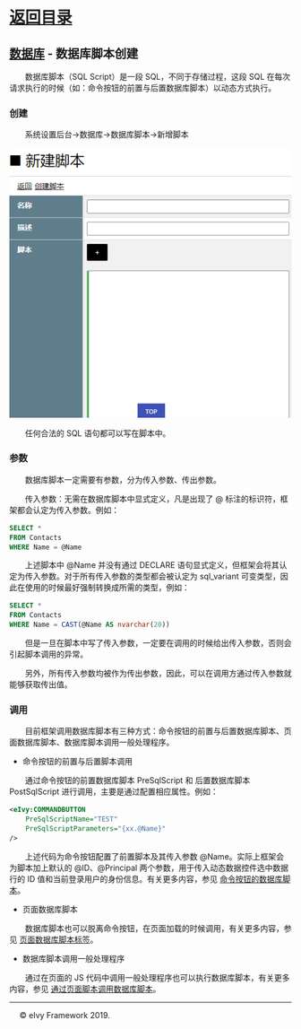 # [返回目录](../README.html)

## [数据库](Index.html) - 数据库脚本创建  

&emsp;&emsp;数据库脚本（SQL Script）是一段 SQL，不同于存储过程，这段 SQL 在每次请求执行的时候（如：命令按钮的前置与后置数据库脚本）以动态方式执行。

### **创建**

&emsp;&emsp;系统设置后台->数据库->数据库脚本->新增脚本

<img src="Image/2020080401.png"></img>

&emsp;&emsp;任何合法的 SQL 语句都可以写在脚本中。

### **参数**

&emsp;&emsp;数据库脚本一定需要有参数，分为传入参数、传出参数。

&emsp;&emsp;传入参数：无需在数据库脚本中显式定义，凡是出现了 @ 标注的标识符，框架都会认定为传入参数。例如：

```sql
SELECT *
FROM Contacts
WHERE Name = @Name
```

&emsp;&emsp;上述脚本中 @Name 并没有通过 DECLARE 语句显式定义，但框架会将其认定为传入参数。对于所有传入参数的类型都会被认定为 sql_variant 可变类型，因此在使用的时候最好强制转换成所需的类型，例如：

```sql
SELECT *
FROM Contacts
WHERE Name = CAST(@Name AS nvarchar(20))
```

&emsp;&emsp;但是一旦在脚本中写了传入参数，一定要在调用的时候给出传入参数，否则会引起脚本调用的异常。

&emsp;&emsp;另外，所有传入参数均被作为传出参数，因此，可以在调用方通过传入参数就能够获取传出值。

### **调用**

&emsp;&emsp;目前框架调用数据库脚本有三种方式：命令按钮的前置与后置数据库脚本、页面数据库脚本、数据库脚本调用一般处理程序。

* 命令按钮的前置与后置脚本调用

&emsp;&emsp;通过命令按钮的前置数据库脚本 PreSqlScript 和 后置数据库脚本 PostSqlScript 进行调用，主要是通过配置相应属性。例如：

```xml
<eIvy:COMMANDBUTTON 
    PreSqlScriptName="TEST"
    PreSqlScriptParameters="{xx.@Name}"
/>
```

&emsp;&emsp;上述代码为命令按钮配置了前置脚本及其传入参数 @Name。实际上框架会为脚本加上默认的 @ID、@Principal 两个参数，用于传入动态数据控件选中数据行的 ID 值和当前登录用户的身份信息。有关更多内容，参见 [命令按钮的数据库脚本](../Chapter10/Page/CommandButtonSqlScript.html)。

* 页面数据库脚本

&emsp;&emsp;数据库脚本也可以脱离命令按钮，在页面加载的时候调用，有关更多内容，参见 [页面数据库脚本标签](../Chapter10/Page/SqlScriptor.html)。

* 数据库脚本调用一般处理程序

&emsp;&emsp;通过在页面的 JS 代码中调用一般处理程序也可以执行数据库脚本，有关更多内容，参见 [通过页面脚本调用数据库脚本](SqlScriptInvoker.html)。

---
&emsp; &copy; eIvy Framework 2019.
